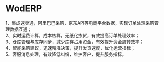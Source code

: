 # WodERP

1、集成速卖通，阿里巴巴采购，京东API等电商平台数据，实现订单处理采购管理数据互通；<br>
2、实时运费计算，成本核算，无纸化拣货，有效提高订单处理效率；<br>
3、仓库管理与库存同步，减少库存占用资金，有效提升资金周转效率；<br>
4、智能采购建议，迅速精准决策，提升发货速度，优化运营指标；<br>
5、客服消息处理，有效降低纠纷，维护客户，提升服务指标。<br>
